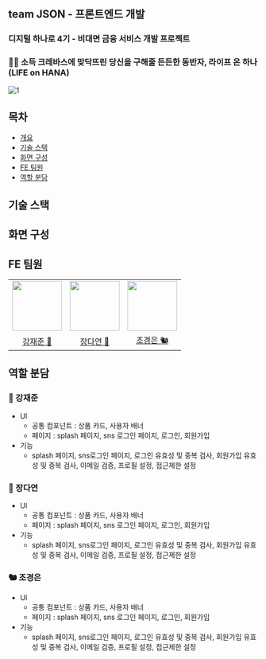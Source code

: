 ## team JSON - 프론트엔드 개발
### 디지털 하나로 4기 - 비대면 금융 서비스 개발 프로젝트

### 🧗🏻 소득 크레바스에 맞닥뜨린 당신을 구해줄 든든한 동반자, 라이프 온 하나 (LIFE on HANA)
![1](https://github.com/user-attachments/assets/9327a804-e661-4f31-ae4a-e2cfdbad96ad)

## 목차
- [ 개요 ](#개요)
- [ 기술 스택 ](#기술-스택)
- [ 화면 구성 ](#화면-구성)
- [ FE 팀원 ](#FE-팀원)
- [ 역할 분담 ](#역할-분담)

## 기술 스택

## 화면 구성

## FE 팀원
<table>
  <tr>
    <td><img src="https://github.com/BBZJUN.png" width="100px" /></td>
    <td><img src="https://github.com/jangdayeon.png" width="100px" /></td>
    <td><img src="https://github.com/Kyoungeun-creator.png" width="100px" /></td>    
  </tr>
  <tr>
    <td align="center"><a href="https://github.com/BBZJUN">강재준 🐣</a></td>
    <td align="center"><a href="https://github.com/jangdayeon">장다연 🐳</a></td>	
    <td align="center"><a href="https://github.com/KyoungEun-creator">조경은 🐿️</a></td>
  </tr>
</table>

## 역할 분담

### 🐣 강재준
- UI
  - 공통 컴포넌트 : 상품 카드, 사용자 배너
  - 페이지 : splash 페이지, sns 로그인 페이지, 로그인, 회원가입
- 기능
  - splash 페이지, sns로그인 페이지, 로그인 유효성 및 중복 검사, 회원가입 유효성 및 중복 검사, 이메일 검증, 프로필 설정, 접근제한 설정

### 🐳 장다연
- UI
  - 공통 컴포넌트 : 상품 카드, 사용자 배너
  - 페이지 : splash 페이지, sns 로그인 페이지, 로그인, 회원가입
- 기능
  - splash 페이지, sns로그인 페이지, 로그인 유효성 및 중복 검사, 회원가입 유효성 및 중복 검사, 이메일 검증, 프로필 설정, 접근제한 설정
  
### 🐿️ 조경은
- UI
  - 공통 컴포넌트 : 상품 카드, 사용자 배너
  - 페이지 : splash 페이지, sns 로그인 페이지, 로그인, 회원가입
- 기능
  - splash 페이지, sns로그인 페이지, 로그인 유효성 및 중복 검사, 회원가입 유효성 및 중복 검사, 이메일 검증, 프로필 설정, 접근제한 설정
